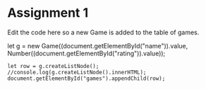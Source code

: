 # Assignment 1
Edit the code here so a new Game is added to the table of games. 

let g = new Game((<HTMLInputElement>document.getElementById("name")).value, Number((<HTMLInputElement>document.getElementById("rating")).value));

    let row = g.createListNode();
    //console.log(g.createListNode().innerHTML);
    document.getElementById("games").appendChild(row);